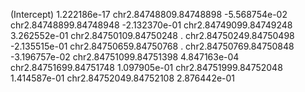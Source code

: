 (Intercept)             1.222186e-17
chr2.84748809.84748898 -5.568754e-02
chr2.84748899.84748948 -2.132370e-01
chr2.84749099.84749248  3.262552e-01
chr2.84750109.84750248  .
chr2.84750249.84750498 -2.135515e-01
chr2.84750659.84750768  .
chr2.84750769.84750848 -3.196757e-02
chr2.84751099.84751398  4.847163e-04
chr2.84751699.84751748  1.097905e-01
chr2.84751999.84752048  1.414587e-01
chr2.84752049.84752108  2.876442e-01